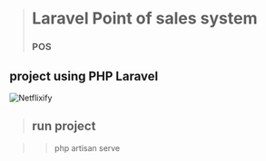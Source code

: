 > # Laravel Point of sales system
> ### POS
project using PHP Laravel
-------------
<img src="https://api.pcloud.com/getpubthumb?code=XZ3bCekZPA27XQe3jaQ8bLCk0zdxDpeaUnEV&linkpassword=undefined&size=1349x632&crop=0&type=auto" alt="Netflixify">
 
> ## run project

> > php artisan serve

